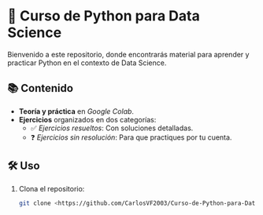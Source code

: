 # 📌 Curso de Python para Data Science  

Bienvenido a este repositorio, donde encontrarás material para aprender y practicar Python en el contexto de Data Science.  

## 📚 Contenido  
- **Teoría y práctica** en *Google Colab*.  
- **Ejercicios** organizados en dos categorías:  
  - ✅ *Ejercicios resueltos*: Con soluciones detalladas.  
  - ❓ *Ejercicios sin resolución*: Para que practiques por tu cuenta.  

## 🛠 Uso  
1. Clona el repositorio:  
   ```bash
   git clone <https://github.com/CarlosVF2003/Curso-de-Python-para-Data-Science-primeros-pasos>
